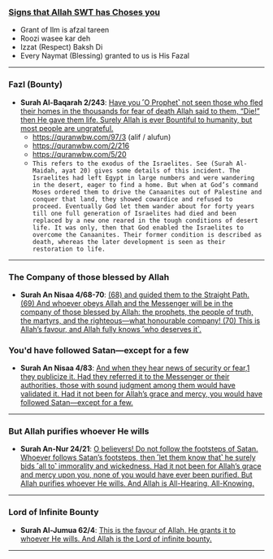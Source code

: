 ### [Signs that Allah SWT has Choses you](https://www.youtube.com/shorts/GkzowvaPtsA)
* Grant of Ilm is afzal tareen
* Roozi wasee kar deh
* Izzat (Respect) Baksh Di
* Every Naymat (Blessing) granted to us is His Fazal

***

### Fazl (Bounty)

* __Surah Al-Baqarah 2/243__: [Have you ˹O Prophet˺ not seen those who fled their homes in the thousands for fear of death Allah said to them, “Die!” then He gave them life. Surely Allah is ever Bountiful to humanity, but most people are ungrateful.](https://quranwbw.com/2/243)
    * https://quranwbw.com/97/3 (alif / alufun)
    * https://quranwbw.com/2/216
    * https://quranwbw.com/5/20
    * `This refers to the exodus of the Israelites. See (Surah Al-Maidah, ayat 20) gives some details of this incident. The Israelites had left Egypt in large numbers and were wandering in the desert, eager to find a home. But when at God’s command Moses ordered them to drive the Canaanites out of Palestine and conquer that land, they showed cowardice and refused to proceed. Eventually God let them wander about for forty years till one full generation of Israelites had died and been replaced by a new one reared in the tough conditions of desert life. It was only, then that God enabled the Israelites to overcome the Canaanites. Their former condition is described as death, whereas the later development is seen as their restoration to life.`

***

###  The Company of those blessed by Allah
* __Surah An Nisaa 4/68-70__: [(68) and guided them to the Straight Path. (69) And whoever obeys Allah and the Messenger will be in the company of those blessed by Allah: the prophets, the people of truth, the martyrs, and the righteous—what honourable company! (70) This is Allah’s favour, and Allah fully knows ˹who deserves it˺.](https://quranwbw.com/4/68-70)

### You'd have followed Satan—except for a few
* __Surah An Nisaa 4/83__: [And when they hear news of security or fear,1 they publicize it. Had they referred it to the Messenger or their authorities, those with sound judgment among them would have validated it. Had it not been for Allah’s grace and mercy, you would have followed Satan—except for a few.](https://quranwbw.com/4/83)

***

### But Allah purifies whoever He wills
* __Surah An-Nur 24/21__: [O believers! Do not follow the footsteps of Satan. Whoever follows Satan’s footsteps, then ˹let them know that˺ he surely bids ˹all to˺ immorality and wickedness. Had it not been for Allah’s grace and mercy upon you, none of you would have ever been purified. But Allah purifies whoever He wills. And Allah is All-Hearing, All-Knowing.](https://quranwbw.com/24/21)

***

### Lord of Infinite Bounty
* __Surah Al-Jumua 62/4__: [This is the favour of Allah. He grants it to whoever He wills. And Allah is the Lord of infinite bounty.](https://quranwbw.com/62/4)

*** 
